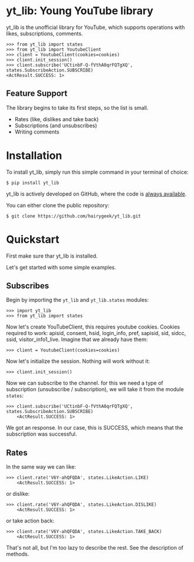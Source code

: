 yt_lib: Young YouTube library
==========================
yt_lib is the unofficial library for YouTube, which supports operations with likes, subscriptions, comments.
```
>>> from yt_lib import states
>>> from yt_lib import YoutubeClient
>>> client = YoutubeClient(cookies=cookies)
>>> client.init_session()
>>> client.subscribe('UCtinbF-Q-fVthA0qrFQTgXQ', states.SubscribeAction.SUBSCRIBE)
<ActResult.SUCCESS: 1>
```
Feature Support
---------------
The library begins to take its first steps, so the list is small.
- Rates (like, dislikes and take back)
- Subscriptions (and unsubscribes)
- Writing comments

Installation
================================
To install yt_lib, simply run this simple command in your terminal of choice:

    $ pip install yt_lib


yt_lib is actively developed on GitHub, where the code is [always available](https://github.com/hairygeek/yt_lib).

You can either clone the public repository:

    $ git clone https://github.com/hairygeek/yt_lib.git

Quickstart
================================

First make sure thar yt_lib is installed.

Let's get started with some simple examples.

Subscribes
----------
Begin by importing the ``yt_lib`` and ``yt_lib.states`` modules:

```
>>> import yt_lib
>>> from yt_lib import states
```

Now let's create YouTubeClient, this requires youtube cookies. Cookies required to work: apisid,
consent, hsid, login_info, pref, sapisid, sid, sidcc, ssid, visitor_info1_live. Imagine that we already have them:

```
>>> client = YoutubeClient(cookies=cookies)
```

Now let's initialize the session. Nothing will work without it:

```
>>> client.init_session()
```

Now we can subscribe to the channel. for this we need a type of subscription (unsubscribe / subscription), we will take it from the module ``states``:

```
>>> client.subscribe('UCtinbF-Q-fVthA0qrFQTgXQ', states.SubscribeAction.SUBSCRIBE)
    <ActResult.SUCCESS: 1>
```

We got an response. In our case, this is SUCCESS, which means that the subscription was successful.

Rates
--------------------
In the same way we can like:

```
>>> client.rate('V6Y-ahQFQDA', states.LikeAction.LIKE)
    <ActResult.SUCCESS: 1>
```

or dislike:

```
>>> client.rate('V6Y-ahQFQDA', states.LikeAction.DISLIKE)
    <ActResult.SUCCESS: 1>
```

or take action back:

```
>>> client.rate('V6Y-ahQFQDA', states.LikeAction.TAKE_BACK)
    <ActResult.SUCCESS: 1>
```

That's not all, but l'm too lazy to describe the rest. See the description of methods.



